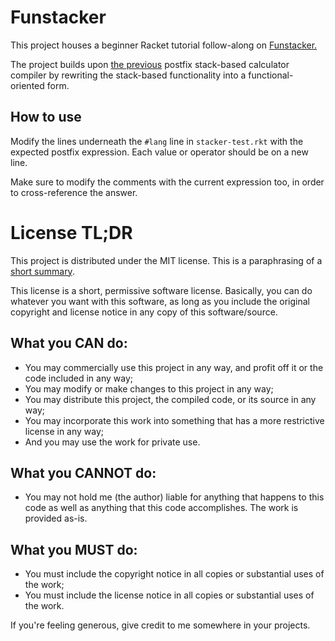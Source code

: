 # Funstacker

This project houses a beginner Racket tutorial follow-along on
[Funstacker.](https://beautifulracket.com/funstacker)

The project builds upon [the previous](https://github.com/sharmavins23/Stacker/)
postfix stack-based calculator compiler by rewriting the stack-based
functionality into a functional-oriented form.

## How to use

Modify the lines underneath the `#lang` line in `stacker-test.rkt` with the
expected postfix expression. Each value or operator should be on a new line.

Make sure to modify the comments with the current expression too, in order to
cross-reference the answer.

# License TL;DR

This project is distributed under the MIT license. This is a paraphrasing of a
[short summary](https://tldrlegal.com/license/mit-license).

This license is a short, permissive software license. Basically, you can do
whatever you want with this software, as long as you include the original
copyright and license notice in any copy of this software/source.

## What you CAN do:

-   You may commercially use this project in any way, and profit off it or the
    code included in any way;
-   You may modify or make changes to this project in any way;
-   You may distribute this project, the compiled code, or its source in any
    way;
-   You may incorporate this work into something that has a more restrictive
    license in any way;
-   And you may use the work for private use.

## What you CANNOT do:

-   You may not hold me (the author) liable for anything that happens to this
    code as well as anything that this code accomplishes. The work is provided
    as-is.

## What you MUST do:

-   You must include the copyright notice in all copies or substantial uses of
    the work;
-   You must include the license notice in all copies or substantial uses of the
    work.

If you're feeling generous, give credit to me somewhere in your projects.
